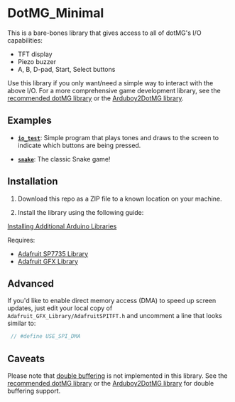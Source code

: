 # DotMG_Minimal

This is a bare-bones library that gives access to all of dotMG's I/O capabilities:

- TFT display
- Piezo buzzer
- A, B, D-pad, Start, Select buttons

Use this library if you only want/need a simple way to interact with the above I/O. For a more comprehensive game development library, see the [recommended dotMG library][rec_lib] or the [Arduboy2DotMG library][ard_lib].

## Examples

- [**`io_test`**](/examples/io_test/io_test.ino): Simple program that plays tones and draws to the screen to indicate which buttons are being pressed.

- [**`snake`**](/examples/snake/snake.ino): The classic Snake game!

## Installation

1. Download this repo as a ZIP file to a known location on your machine.

2. Install the library using the following guide:

[Installing Additional Arduino Libraries](https://www.arduino.cc/en/Guide/Libraries#toc5)

Requires:

 - [Adafruit SP7735 Library](https://github.com/adafruit/Adafruit-ST7735-Library)
 - [Adafruit GFX Library](https://github.com/adafruit/Adafruit-GFX-Library)

## Advanced

If you'd like to enable direct memory access (DMA) to speed up screen updates, just edit your local copy of `Adafruit_GFX_Library/AdafruitSPITFT.h` and uncomment a line that looks similar to:

```cpp
 // #define USE_SPI_DMA
```

## Caveats

Please note that [double buffering](https://gameprogrammingpatterns.com/double-buffer.html) is not implemented in this library. See the [recommended dotMG library][rec_lib] or the [Arduboy2DotMG library][ard_lib] for double buffering support.

[rec_lib]: https://github.com/modmatic/DotMG
[ard_lib]: https://github.com/modmatic/Arduboy2DotMG
